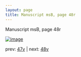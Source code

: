 ```yaml
---
layout: page
title: Manuscript msB, page 48r
---
```


Manuscript msB, page 48r

[![image](http://www.homermultitext.org/iipsrv?OBJ=IIP,1.0&FIF=/project/homer/pyramidal/deepzoom/hmt/vbbifolio/v1/vb_47v_48r.tif&WID=100&CVT=JPEG)](http://www.homermultitext.org/ict2/?urn=urn:cite2:hmt:vbbifolio.v1:vb_47v_48r)

prev:  [47v](../47v) | next:  [48v](../48v)

